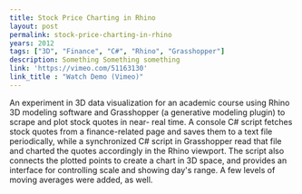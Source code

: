 ```yaml
---
title: Stock Price Charting in Rhino
layout: post
permalink: stock-price-charting-in-rhino
years: 2012
tags: ["3D", "Finance", "C#", "Rhino", "Grasshopper"]
description: Something Something something
link: 'https://vimeo.com/51163130'
link_title : "Watch Demo (Vimeo)"
---
```


An experiment in 3D data visualization for an academic course using Rhino 3D modeling software and Grasshopper (a generative modeling plugin) to scrape and plot stock quotes in near- real time. A console C# script fetches stock quotes from a finance-related page and saves them to a text file periodically, while a synchronized C# script in Grasshopper read that file and charted the quotes accordingly in the Rhino viewport. The script also connects the plotted points to create a chart in 3D space, and provides an interface for controlling scale and showing day's range. A few levels of moving averages were added, as well.